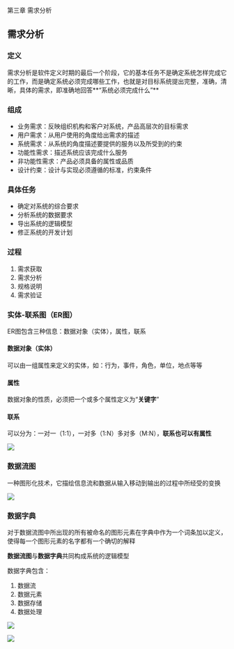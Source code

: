 第三章 需求分析

## 需求分析

### 定义

需求分析是软件定义时期的最后一个阶段，它的基本任务不是确定系统怎样完成它的工作，而是确定系统必须完成哪些工作，也就是对目标系统提出完整，准确，清晰，具体的需求，即准确地回答**“系统必须完成什么”**

### 组成

- 业务需求：反映组织机构和客户对系统，产品高层次的目标需求
- 用户需求：从用户使用的角度给出需求的描述
- 系统需求：从系统的角度描述要提供的服务以及所受到的约束
- 功能性需求：描述系统应该完成什么服务
- 非功能性需求：产品必须具备的属性或品质
- 设计约束：设计与实现必须遵循的标准，约束条件

### 具体任务

- 确定对系统的综合要求
- 分析系统的数据要求
- 导出系统的逻辑模型
- 修正系统的开发计划

### 过程

1. 需求获取
2. 需求分析
3. 规格说明
4. 需求验证

### 实体-联系图（ER图）

ER图包含三种信息：数据对象（实体），属性，联系

#### 数据对象（实体）

可以由一组属性来定义的实体，如：行为，事件，角色，单位，地点等等

#### 属性

数据对象的性质，必须把一个或多个属性定义为“**关键字**”

#### 联系

可以分为：一对一（1:1），一对多（1:N）多对多（M:N），**联系也可以有属性**

![](C:\Users\Dang\Desktop\截图\ER图实例.jpg)

### 数据流图

一种图形化技术，它描绘信息流和数据从输入移动到输出的过程中所经受的变换

![](C:\Users\Dang\Desktop\截图\数据流图符号.jpg)

### 数据字典

对于数据流图中所出现的所有被命名的图形元素在字典中作为一个词条加以定义，使得每一个图形元素的名字都有一个确切的解释

**数据流图**与**数据字典**共同构成系统的逻辑模型

数据字典包含：

1. 数据流
2. 数据元素
3. 数据存储
4. 数据处理

![](C:\Users\Dang\Desktop\截图\定义数据符号.jpg)

![](C:\Users\Dang\Desktop\截图\数据字典例子.jpg)

